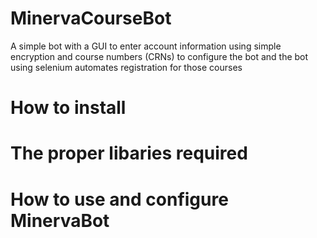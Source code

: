 # MinervaCourseBot
A simple bot with a GUI to enter account information using simple encryption and course numbers (CRNs) to configure the bot and the bot using selenium automates registration for those courses

# How to install

# The proper libaries required

# How to use and configure MinervaBot
